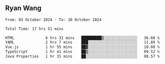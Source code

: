 ## Ryan Wang

<!--START_SECTION:waka-->

```txt
From: 03 October 2024 - To: 10 October 2024

Total Time: 17 hrs 51 mins

HTML              6 hrs 32 mins   █████████▒░░░░░░░░░░░░░░░   36.68 %
YAML              2 hrs 7 mins    ███░░░░░░░░░░░░░░░░░░░░░░   11.89 %
Vue.js            1 hr 55 mins    ██▓░░░░░░░░░░░░░░░░░░░░░░   10.80 %
TypeScript        1 hr 41 mins    ██▒░░░░░░░░░░░░░░░░░░░░░░   09.52 %
Java Properties   1 hr 31 mins    ██░░░░░░░░░░░░░░░░░░░░░░░   08.57 %
```

<!--END_SECTION:waka-->
